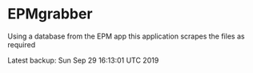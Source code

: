 # EPMgrabber
Using a database from the EPM app this application scrapes the files as required


Latest backup: Sun Sep 29 16:13:01 UTC 2019
